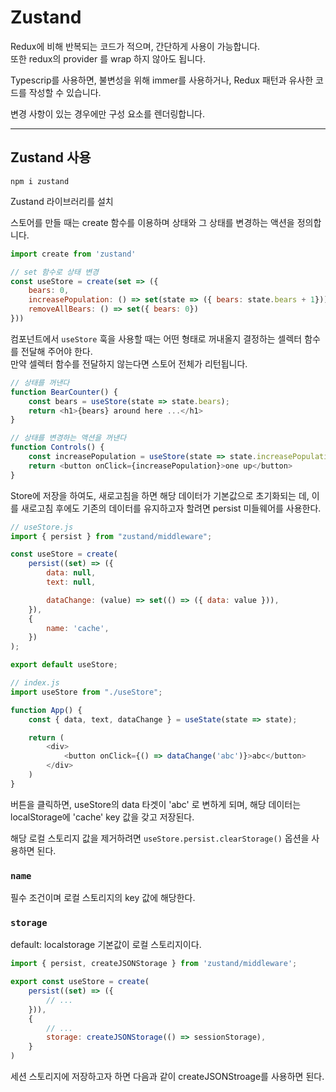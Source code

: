 # Zustand

Redux에 비해 반복되는 코드가 적으며, 간단하게 사용이 가능합니다.  
또한 redux의 provider 를 wrap 하지 않아도 됩니다.

Typescrip를 사용하면, 불변성을 위해 immer를 사용하거나, Redux 패턴과 유사한 코드를 작성할 수 있습니다.

변경 사항이 있는 경우에만 구성 요소를 렌더링합니다.

---

## Zustand 사용

`npm i zustand`

Zustand 라이브러리를 설치

스토어를 만들 때는 create 함수를 이용하며 상태와 그 상태를 변경하는 액션을 정의합니다.

```js
import create from 'zustand'

// set 함수로 상태 변경
const useStore = create(set => ({
    bears: 0,
    increasePopulation: () => set(state => ({ bears: state.bears + 1})),
    removeAllBears: () => set({ bears: 0})
}))
```

컴포넌트에서 `useStore` 훅을 사용할 때는 어떤 형태로 꺼내올지 결정하는 셀렉터 함수를 전달해 주어야 한다.  
만약 셀렉터 함수를 전달하지 않는다면 스토어 전체가 리턴됩니다.

```js
// 상태를 꺼낸다
function BearCounter() {
    const bears = useStore(state => state.bears);
    return <h1>{bears} around here ...</h1>
}

// 상태를 변경하는 액션을 꺼낸다
function Controls() {
    const increasePopulation = useStore(state => state.increasePopulation);
    return <button onClick={increasePopulation}>one up</button>
}
```

Store에 저장을 하여도, 새로고침을 하면 해당 데이터가 기본값으로 초기화되는 데, 이를 새로고침 후에도 기존의 데이터를 유지하고자 할려면 persist 미들웨어를 사용한다.

```js
// useStore.js
import { persist } from "zustand/middleware";

const useStore = create(
    persist((set) => ({
        data: null,
        text: null,

        dataChange: (value) => set(() => ({ data: value })),
    }),
    {
        name: 'cache',
    })
);

export default useStore;
```

```js
// index.js
import useStore from "./useStore";

function App() {
    const { data, text, dataChange } = useState(state => state);

    return (
        <div>
            <button onClick={() => dataChange('abc')}>abc</button>
        </div>
    )
}
```

버튼을 클릭하면, useStore의 data 타겟이 'abc' 로 변하게 되며, 해당 데이터는 localStorage에 'cache' key 값을 갖고 저장된다.

해당 로컬 스토리지 값을 제거하려면 `useStore.persist.clearStorage()` 옵션을 사용하면 된다.

### `name`

필수 조건이며 로컬 스토리지의 key 값에 해당한다.

### `storage`

default: localstorage 기본값이 로컬 스토리지이다.

```js
import { persist, createJSONStorage } from 'zustand/middleware';

export const useStore = create(
    persist((set) => ({
        // ...
    })),
    {
        // ...
        storage: createJSONStorage(() => sessionStorage),
    }
)
```

세션 스토리지에 저장하고자 하면 다음과 같이 createJSONStroage를 사용하면 된다.

